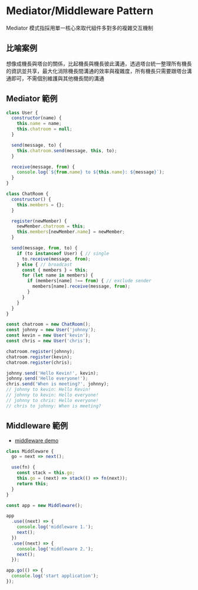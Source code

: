 # Mediator/Middleware Pattern
Mediator 模式指採用單一核心來取代組件多對多的複雜交互機制

## 比喻案例
想像成機長與塔台的關係，比起機長與機長彼此溝通，透過塔台統一整理所有機長的資訊並共享，最大化消除機長間溝通的效率與複雜度，所有機長只需要跟塔台溝通即可，不需個別維護與其他機長間的溝通

## Mediator 範例
```js
class User {
  constructor(name) {
    this.name = name;
    this.chatroom = null;
  }

  send(message, to) {
    this.chatroom.send(message, this, to);
  }

  receive(message, from) {
    console.log(`${from.name} to ${this.name}: ${message}`);
  }
}

class ChatRoom {
  constructor() {
    this.members = {};
  }

  register(newMember) {
    newMember.chatroom = this;
    this.members[newMember.name] = newMember;
  }

  send(message, from, to) {
    if (to instanceof User) { // single
      to.receive(message, from);
    } else { // broadcast
      const { members } = this;
      for (let name in members) {
        if (members[name] !== from) { // exclude sender
          members[name].receive(message, from);
        }
      }
    }
  }
}

const chatroom = new ChatRoom();
const johnny = new User('johnny');
const kevin = new User('kevin');
const chris = new User('chris');

chatroom.register(johnny);
chatroom.register(kevin);
chatroom.register(chris);

johnny.send('Hello Kevin!', kevin);
johnny.send('Hello everyone!');
chris.send('When is meeting?', johnny);
// johnny to kevin: Hello Kevin!
// johnny to kevin: Hello everyone!
// johnny to chris: Hello everyone!
// chris to johnny: When is meeting?
```

## Middleware 範例
- [middleware demo](https://gist.github.com/darrenscerri/5c3b3dcbe4d370435cfa)
```js
class Middleware {
  go = next => next();

  use(fn) {
    const stack = this.go;
    this.go = (next) => stack(() => fn(next));
    return this;
  }
}

const app = new Middleware();

app
  .use((next) => {
    console.log('middleware 1.');
    next();
  })
  .use((next) => {
    console.log('middleware 2.');
    next();
  });

app.go(() => {
  console.log('start application');
});
```

